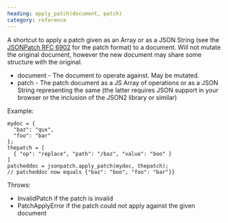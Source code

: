 ```yaml
--- 
heading: apply_patch(document, patch)
category: reference
---
```


A shortcut to apply a patch given as an Array or as a JSON String (see the [JSONPatch RFC 6902][#jsonpatch] for the patch format) to a document. Will not mutate the original document, however the new document may share some structure with the original.


* document - The document to operate against. May be mutated.
* patch - The patch document as a JS Array of operations or as a JSON String representing the same (the latter requires JSON support in your browser or the inclusion of the JSON2 library or similar)

Example:

    mydoc = {
      "baz": "qux",
      "foo": "bar"
    };
    thepatch = [
      { "op": "replace", "path": "/baz", "value": "boo" }
    ]
    patcheddoc = jsonpatch.apply_patch(mydoc, thepatch);
    // patcheddoc now equals {"baz": "boo", "foo": "bar"}}


[#jsonpatch]: http://tools.ietf.org/html/rfc6902

Throws:

* InvalidPatch if the patch is invalid
* PatchApplyError if the patch could not apply against the given document
